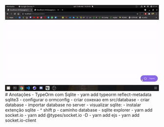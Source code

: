 <center> <img src="gif.gif" width="600"> </center> 
# Anotações
- TypeOrm com Sqlite
- yarn add typeorm reflect-metadata sqlite3
- configurar o ormconfig
- criar coxexao em src/database
- criar database
- importar database no server
- visualizar sqlite:
    - instalar extenção sqlite
    - ^ shift p 
    - caminho database
    - sqlite explorer
- yarn add socket.io
- yarn add @types/socket.io -D
- yarn add ejs
- yarn add socket.io-client
